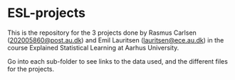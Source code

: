 # ESL-projects
This is the repository for the 3 projects done by Rasmus Carlsen (202005860@post.au.dk) and Emil Lauritsen (lauritsen@ece.au.dk) in the course Explained Statistical Learning at Aarhus University.

Go into each sub-folder to see links to the data used, and the different files for the projects.
